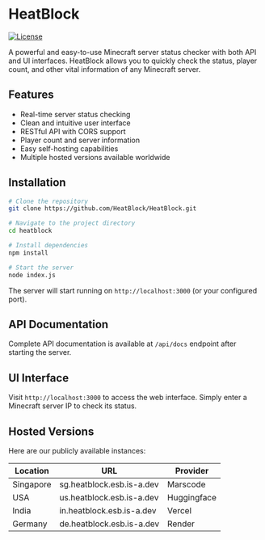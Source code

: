 # HeatBlock

[![License](https://img.shields.io/badge/license-MIT-blue.svg)](LICENSE)

A powerful and easy-to-use Minecraft server status checker with both API and UI interfaces. HeatBlock allows you to quickly check the status, player count, and other vital information of any Minecraft server.

## Features

- Real-time server status checking
- Clean and intuitive user interface
- RESTful API with CORS support
- Player count and server information
- Easy self-hosting capabilities
- Multiple hosted versions available worldwide

## Installation

```bash
# Clone the repository
git clone https://github.com/HeatBlock/HeatBlock.git

# Navigate to the project directory
cd heatblock

# Install dependencies
npm install

# Start the server
node index.js
```

The server will start running on `http://localhost:3000` (or your configured port).

## API Documentation

Complete API documentation is available at `/api/docs` endpoint after starting the server.

## UI Interface

Visit `http://localhost:3000` to access the web interface. Simply enter a Minecraft server IP to check its status.

## Hosted Versions

Here are our publicly available instances:

| Location | URL | Provider |
|----------|-----|----------|
| Singapore | sg.heatblock.esb.is-a.dev | Marscode |
| USA | us.heatblock.esb.is-a.dev | Huggingface |
| India | in.heatblock.esb.is-a.dev | Vercel |
| Germany | de.heatblock.esb.is-a.dev | Render |
